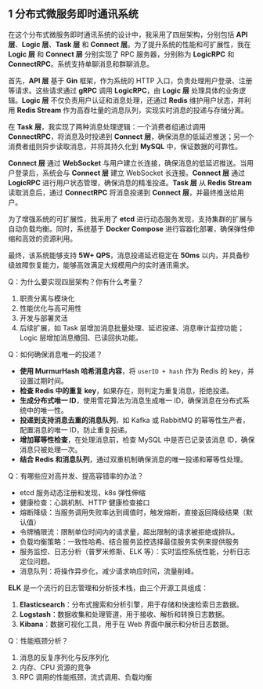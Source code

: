 ## 1 分布式微服务即时通讯系统

在这个分布式微服务即时通讯系统的设计中，我采用了四层架构，分别包括 **API 层**、**Logic 层**、**Task 层** 和 **Connect 层**。为了提升系统的性能和可扩展性，我在 **Logic 层** 和 **Connect 层** 分别实现了 RPC 服务器，分别称为 **LogicRPC** 和 **ConnectRPC**。系统支持单聊消息和群聊消息。

首先，**API 层** 基于 **Gin** 框架，作为系统的 HTTP 入口，负责处理用户登录、注册等请求。这些请求通过 **gRPC** 调用 **LogicRPC**，由 **Logic 层** 处理具体的业务逻辑。**Logic 层** 不仅负责用户认证和消息处理，还通过 **Redis** 维护用户状态，并利用 **Redis Stream** 作为高吞吐量的消息队列，实现实时消息的投递与存储分离。

在 **Task 层**，我实现了两种消息处理逻辑：一个消费者组通过调用 **ConnectRPC**，将消息及时投递到 **Connect 层**，确保消息的低延迟推送；另一个消费者组则异步读取消息，并将其持久化到 **MySQL** 中，保证数据的可靠性。

**Connect 层** 通过 **WebSocket** 与用户建立长连接，确保消息的低延迟推送。当用户登录后，系统会与 **Connect 层** 建立 WebSocket 长连接。**Connect 层** 通过 **LogicRPC** 进行用户状态管理，确保消息的精准投递。**Task 层** 从 **Redis Stream** 读取消息后，通过 **ConnectRPC** 将消息投递到 **Connect 层**，并最终推送给用户。

为了增强系统的可扩展性，我采用了 **etcd** 进行动态服务发现，支持集群的扩展与自动负载均衡。同时，系统基于 **Docker Compose** 进行容器化部署，确保弹性伸缩和高效的资源利用。

最终，该系统能够支持 **5W+ QPS**，消息投递延迟稳定在 **50ms** 以内，并具备秒级故障恢复能力，能够高效满足大规模用户的实时通讯需求。

Q：为什么要实现四层架构？你有什么考量？
1. 职责分离与模块化
2. 性能优化与高可用性
3. 开发与部署灵活
4. 后续扩展，如 Task 层增加消息批量处理、延迟投递、消息审计监控功能；Logic 层增加消息撤回、已读回执功能。

Q：如何确保消息唯一的投递？

- **使用 MurmurHash 哈希消息内容**，将 `userID + hash` 作为 Redis 的 key，并设置过期时间。
- **检查 Redis 中的重复 key**，如果存在，则判定为重复消息，拒绝投递。
- **生成分布式唯一 ID**，使用雪花算法为消息生成唯一 ID，确保消息在分布式系统中的唯一性。
- **投递到支持消息去重的消息队列**，如 Kafka 或 RabbitMQ 的幂等性生产者，配置消息的唯一 ID，防止重复投递。
- **增加幂等性检查**，在处理消息前，检查 MySQL 中是否已记录该消息 ID，确保消息只被处理一次。
- **结合 Redis 和消息队列**，通过双重机制确保消息的唯一投递和幂等性处理。

Q：有哪些应对高并发、提高容错率的办法？

- etcd 服务动态注册和发现，k8s 弹性伸缩
- 健康检查：心跳机制、HTTP 健康检查接口
- 熔断降级：当服务调用失败率达到阈值时，触发熔断，直接返回降级结果（默认值）
- 令牌桶限流：限制单位时间内的请求量，超出限制的请求被拒绝或排队。
- 负载均衡策略：一致性哈希、结合服务监控选择最佳服务实例来提供服务
- 服务监控、日志分析（普罗米修斯、ELK 等）：实时监控系统性能，分析日志定位问题。
- 消息队列：将操作异步化，减少请求响应时间，流量削峰。

**ELK** 是一个流行的日志管理和分析技术栈，由三个开源工具组成：

1. **Elasticsearch**：分布式搜索和分析引擎，用于存储和快速检索日志数据。
2. **Logstash**：数据收集和处理管道，用于接收、解析和转换日志数据。
3. **Kibana**：数据可视化工具，用于在 Web 界面中展示和分析日志数据。

Q：性能瓶颈分析？

1. 消息的反复序列化与反序列化
2. 内存、CPU 资源的竞争
3. RPC 调用的性能瓶颈，流式调用、负载均衡

